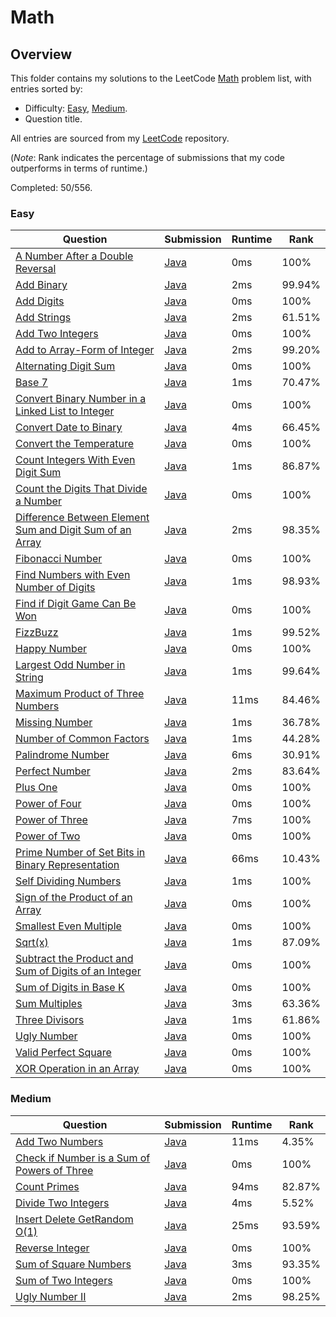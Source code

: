 # Math

## Overview
This folder contains my solutions to the LeetCode [Math](https://leetcode.com/problem-list/math/) problem list,
with entries sorted by:
- Difficulty: [Easy](#easy), [Medium](#medium).
- Question title.

All entries are sourced from my [LeetCode](https://github.com/shumarb/leetcode) repository.

(*Note*: Rank indicates the percentage of submissions that my code outperforms in terms of runtime.)

Completed: 50/556.

### Easy
| Question                                                                                                                                                       | Submission                                                                                                                  | Runtime | Rank   |
|----------------------------------------------------------------------------------------------------------------------------------------------------------------|-----------------------------------------------------------------------------------------------------------------------------|---------|--------|
| [A Number After a Double Reversal](https://leetcode.com/problems/a-number-after-a-double-reversal/description/)                                                | [Java](https://github.com/shumarb/leetcode/blob/main/submissions/java/ANumberAfterADoubleReversal.java)                     | 0ms     | 100%   |
| [Add Binary](https://leetcode.com/problems/add-binary/description/)                                                                                            | [Java](https://github.com/shumarb/leetcode/blob/main/submissions/java/AddBinary.java)                                       | 2ms     | 99.94% |
| [Add Digits](https://leetcode.com/problems/add-digits/description/)                                                                                            | [Java](https://github.com/shumarb/leetcode/blob/main/submissions/java/AddDigits.java)                                       | 0ms     | 100%   |
| [Add Strings](https://leetcode.com/problems/add-strings/description/)                                                                                          | [Java](https://github.com/shumarb/leetcode/blob/main/submissions/java/AddStrings.java)                                      | 2ms     | 61.51% |
| [Add Two Integers](https://leetcode.com/problems/add-two-integers/description/)                                                                                | [Java](https://github.com/shumarb/leetcode/blob/main/submissions/java/AddTwoIntegers.java)                                  | 0ms     | 100%   |
| [Add to Array-Form of Integer](https://leetcode.com/problems/add-to-array-form-of-integer/description/)                                                        | [Java](https://github.com/shumarb/leetcode/blob/main/submissions/java/AddToArrayFormOfInteger.java)                         | 2ms     | 99.20% |
| [Alternating Digit Sum](https://leetcode.com/problems/alternating-digit-sum/description/)                                                                      | [Java](https://github.com/shumarb/leetcode/blob/main/submissions/java/AlternatingDigitSum.java)                             | 0ms     | 100%   |
| [Base 7](https://leetcode.com/problems/base-7/description/)                                                                                                    | [Java](https://github.com/shumarb/leetcode/blob/main/submissions/java/Base7.java)                                           | 1ms     | 70.47% |
| [Convert Binary Number in a Linked List to Integer](https://leetcode.com/problems/convert-binary-number-in-a-linked-list-to-integer/description)               | [Java](https://github.com/shumarb/leetcode/blob/main/submissions/java/ConvertBinaryNumberInALinkedListToInteger.java)       | 0ms     | 100%   |
| [Convert Date to Binary](https://leetcode.com/problems/convert-date-to-binary/description)                                                                     | [Java](https://github.com/shumarb/leetcode/blob/main/submissions/java/ConvertDateToBinary.java)                             | 4ms     | 66.45% |
| [Convert the Temperature](https://leetcode.com/problems/convert-the-temperature/description)                                                                   | [Java](https://github.com/shumarb/leetcode/blob/main/submissions/java/ConvertTheTemperature.java)                           | 0ms     | 100%   |
| [Count Integers With Even Digit Sum](https://leetcode.com/problems/count-integers-with-even-digit-sum/description)                                             | [Java](https://github.com/shumarb/leetcode/blob/main/submissions/java/CountIntegersWithEvenDigitSum.java)                   | 1ms     | 86.87% |
| [Count the Digits That Divide a Number](https://leetcode.com/problems/count-the-digits-that-divide-a-number/description)                                       | [Java](https://github.com/shumarb/leetcode/blob/main/submissions/java/CountTheDigitsThatDivideANumber.java)                 | 0ms     | 100%   |
| [Difference Between Element Sum and Digit Sum of an Array](https://leetcode.com/problems/difference-between-element-sum-and-digit-sum-of-an-array/description) | [Java](https://github.com/shumarb/leetcode/blob/main/submissions/java/DifferenceBetweenElementSumAndDigitSumOfAnArray.java) | 2ms     | 98.35% |
| [Fibonacci Number](https://leetcode.com/problems/fibonacci-number/description/)                                                                                | [Java](https://github.com/shumarb/leetcode/blob/main/submissions/java/FibonacciNumber.java)                                 | 0ms     | 100%   |
| [Find Numbers with Even Number of Digits](https://leetcode.com/problems/find-numbers-with-even-number-of-digits/description)                                   | [Java](https://github.com/shumarb/leetcode/blob/main/submissions/java/FindNumbersWithEvenNumberOfDigits.java)               | 1ms     | 98.93% |
| [Find if Digit Game Can Be Won](https://leetcode.com/problems/find-if-digit-game-can-be-won/description/)                                                      | [Java](https://github.com/shumarb/leetcode/blob/main/submissions/java/FindIfDigitGameCanBeWon.java)                         | 0ms     | 100%   |
| [FizzBuzz](https://leetcode.com/problems/fizz-buzz/description/)                                                                                               | [Java](https://github.com/shumarb/leetcode/blob/main/submissions/java/FizzBuzz.java)                                        | 1ms     | 99.52% |
| [Happy Number](https://leetcode.com/problems/happy-number/description/)                                                                                        | [Java](https://github.com/shumarb/leetcode/blob/main/submissions/java/HappyNumber.java)                                     | 0ms     | 100%   |
| [Largest Odd Number in String](https://leetcode.com/problems/largest-odd-number-in-string/description/)                                                        | [Java](https://github.com/shumarb/leetcode/blob/main/submissions/java/LongestPalindrome.java)                               | 1ms     | 99.64% |
| [Maximum Product of Three Numbers](https://leetcode.com/problems/maximum-product-of-three-numbers/description/)                                                | [Java](https://github.com/shumarb/leetcode/blob/main/submissions/java/MaximumProductOfThreeNumbers.java)                    | 11ms    | 84.46% |
| [Missing Number](https://leetcode.com/problems/missing-number/description/)                                                                                    | [Java](https://github.com/shumarb/leetcode/blob/main/submissions/java/MissingNumber.java)                                   | 1ms     | 36.78% |
| [Number of Common Factors](https://leetcode.com/problems/number-of-common-factors/description/)                                                                | [Java](https://github.com/shumarb/leetcode/blob/main/submissions/java/NumberOfCommonFactors.java)                           | 1ms     | 44.28% |
| [Palindrome Number](https://leetcode.com/problems/palindrome-number/description/)                                                                              | [Java](https://github.com/shumarb/leetcode/blob/main/submissions/java/PalindromeNumber.java)                                | 6ms     | 30.91% |
| [Perfect Number](https://leetcode.com/problems/perfect-number/description/)                                                                                    | [Java](https://github.com/shumarb/leetcode/blob/main/submissions/java/PerfectNumber.java)                                   | 2ms     | 83.64% |
| [Plus One](https://leetcode.com/problems/plus-one/description/)                                                                                                | [Java](https://github.com/shumarb/leetcode/blob/main/submissions/java/PlusOne.java)                                         | 0ms     | 100%   |
| [Power of Four](https://leetcode.com/problems/power-of-four/description/)                                                                                      | [Java](https://github.com/shumarb/leetcode/blob/main/submissions/java/PowerOfFour.java)                                     | 0ms     | 100%   |
| [Power of Three](https://leetcode.com/problems/power-of-three/description/)                                                                                    | [Java](https://github.com/shumarb/leetcode/blob/main/submissions/java/PowerOfThree.java)                                    | 7ms     | 100%   |
| [Power of Two](https://leetcode.com/problems/power-of-two/description/)                                                                                        | [Java](https://github.com/shumarb/leetcode/blob/main/submissions/java/PowerOfTwo.java)                                      | 0ms     | 100%   |
| [Prime Number of Set Bits in Binary Representation](https://leetcode.com/problems/prime-number-of-set-bits-in-binary-representation/description/)              | [Java](https://github.com/shumarb/leetcode/blob/main/submissions/java/PrimeNumberOfSetBitsInBinaryRepresentation.java)      | 66ms    | 10.43% |
| [Self Dividing Numbers](https://leetcode.com/problems/self-dividing-numbers/description/)                                                                      | [Java](https://github.com/shumarb/leetcode/blob/main/submissions/java/SelfDividingNumbers.java)                             | 1ms     | 100%   |
| [Sign of the Product of an Array](https://leetcode.com/problems/sign-of-the-product-of-an-array/description/)                                                  | [Java](https://github.com/shumarb/leetcode/blob/main/submissions/java/SignOfTheProductOfAnArray.java)                       | 0ms     | 100%   |
| [Smallest Even Multiple](https://leetcode.com/problems/smallest-even-multiple/description/)                                                                    | [Java](https://github.com/shumarb/leetcode/blob/main/submissions/java/SmallestEvenMultiple.java)                            | 0ms     | 100%   |
| [Sqrt(x)](https://leetcode.com/problems/sqrtx/description/)                                                                                                    | [Java](https://github.com/shumarb/leetcode/blob/main/submissions/java/SqrtX.java)                                           | 1ms     | 87.09% |
| [Subtract the Product and Sum of Digits of an Integer](https://leetcode.com/problems/subtract-the-product-and-sum-of-digits-of-an-integer/description/)        | [Java](https://github.com/shumarb/leetcode/blob/main/submissions/java/SubtractTheProductAndSumOfDigitsOfAnInteger.java)     | 0ms     | 100%   |
| [Sum of Digits in Base K](https://leetcode.com/problems/sum-of-digits-in-base-k/description/)                                                                  | [Java](https://github.com/shumarb/leetcode/blob/main/submissions/java/SumOfDigitsInBaseK.java)                              | 0ms     | 100%   |
| [Sum Multiples](https://leetcode.com/problems/sum-multiples/description/)                                                                                      | [Java](https://github.com/shumarb/leetcode/blob/main/submissions/java/SumMultiples.java)                                    | 3ms     | 63.36% |
| [Three Divisors](https://leetcode.com/problems/three-divisors/description/)                                                                                    | [Java](https://github.com/shumarb/leetcode/blob/main/submissions/java/ThreeDivisors.java)                                   | 1ms     | 61.86% |
| [Ugly Number](https://leetcode.com/problems/ugly-number/description/)                                                                                          | [Java](https://github.com/shumarb/leetcode/blob/main/submissions/java/UglyNumber.java)                                      | 0ms     | 100%   |
| [Valid Perfect Square](https://leetcode.com/problems/valid-perfect-square/description/)                                                                        | [Java](https://github.com/shumarb/leetcode/blob/main/submissions/java/ValidPerfectSquare.java)                              | 0ms     | 100%   |
| [XOR Operation in an Array](https://leetcode.com/problems/xor-operation-in-an-array/description/)                                                              | [Java](https://github.com/shumarb/leetcode/blob/main/submissions/java/XorOperationInAnArray.java)                           | 0ms     | 100%   |

### Medium
| Question                                                                                                                              | Submission                                                                                                       | Runtime | Rank   |
|---------------------------------------------------------------------------------------------------------------------------------------|------------------------------------------------------------------------------------------------------------------|---------|--------|
| [Add Two Numbers](https://leetcode.com/problems/add-two-numbers/description/)                                                         | [Java](https://github.com/shumarb/leetcode/blob/main/submissions/java/AddTwoNumbers.java)                        | 11ms    | 4.35%  |
| [Check if Number is a Sum of Powers of Three](https://leetcode.com/problems/check-if-number-is-a-sum-of-powers-of-three/description/) | [Java](https://github.com/shumarb/leetcode/blob/main/submissions/java/CheckIfNumberIsASumOfPowersOfThree.java)   | 0ms     | 100%   |
| [Count Primes](https://leetcode.com/problems/count-primes/description/)                                                               | [Java](https://github.com/shumarb/leetcode/blob/main/submissions/java/CountPrimes.java)                          | 94ms    | 82.87% |
| [Divide Two Integers](https://leetcode.com/problems/divide-two-integers/description/)                                                 | [Java](https://github.com/shumarb/leetcode/blob/main/submissions/java/DivideTwoIntegers.java)                    | 4ms     | 5.52%  |
| [Insert Delete GetRandom O(1)](https://leetcode.com/problems/insert-delete-getrandom-o1/description/)                                 | [Java](https://github.com/shumarb/leetcode/blob/main/submissions/java/RandomizedSet.java)                        | 25ms    | 93.59% |
| [Reverse Integer](https://leetcode.com/problems/reverse-integer/description/)                                                         | [Java](https://github.com/shumarb/leetcode/blob/main/submissions/java/ReverseInteger.java)                       | 0ms     | 100%   |
| [Sum of Square Numbers](https://leetcode.com/problems/sum-of-square-numbers/description/)                                             | [Java](https://github.com/shumarb/leetcode/blob/main/submissions/java/SumOfSquareNumbers.java)                   | 3ms     | 93.35% |
| [Sum of Two Integers](https://leetcode.com/problems/sum-of-two-integers/description/)                                                 | [Java](https://github.com/shumarb/leetcode/blob/main/submissions/java/SumOfTwoIntegers.java)                     | 0ms     | 100%   |
| [Ugly Number II](https://leetcode.com/problems/ugly-number-ii/description/)                                                           | [Java](https://github.com/shumarb/leetcode/blob/main/submissions/java/UglyNumberTwo.java)                        | 2ms     | 98.25% | 
